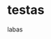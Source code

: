 <!DOCTYPE html>
<html>
<head>
<title>Page Title</title>
</head>
<body>

<h1>testas</h1>
<p>labas</p>

</body>
</html> 